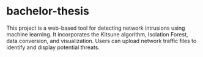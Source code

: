 # bachelor-thesis
 This project is a web-based tool for detecting network intrusions using machine learning. It incorporates the Kitsune algorithm, Isolation Forest, data conversion, and visualization. Users can upload network traffic files to identify and display potential threats.
